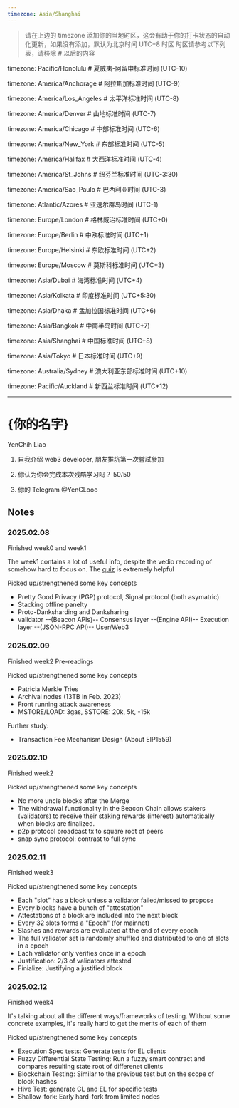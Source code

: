 ```yaml
---
timezone: Asia/Shanghai
---
```


> 请在上边的 timezone 添加你的当地时区，这会有助于你的打卡状态的自动化更新，如果没有添加，默认为北京时间 UTC+8 时区
> 时区请参考以下列表，请移除 # 以后的内容

timezone: Pacific/Honolulu # 夏威夷-阿留申标准时间 (UTC-10)

timezone: America/Anchorage # 阿拉斯加标准时间 (UTC-9)

timezone: America/Los_Angeles # 太平洋标准时间 (UTC-8)

timezone: America/Denver # 山地标准时间 (UTC-7)

timezone: America/Chicago # 中部标准时间 (UTC-6)

timezone: America/New_York # 东部标准时间 (UTC-5)

timezone: America/Halifax # 大西洋标准时间 (UTC-4)

timezone: America/St_Johns # 纽芬兰标准时间 (UTC-3:30)

timezone: America/Sao_Paulo # 巴西利亚时间 (UTC-3)

timezone: Atlantic/Azores # 亚速尔群岛时间 (UTC-1)

timezone: Europe/London # 格林威治标准时间 (UTC+0)

timezone: Europe/Berlin # 中欧标准时间 (UTC+1)

timezone: Europe/Helsinki # 东欧标准时间 (UTC+2)

timezone: Europe/Moscow # 莫斯科标准时间 (UTC+3)

timezone: Asia/Dubai # 海湾标准时间 (UTC+4)

timezone: Asia/Kolkata # 印度标准时间 (UTC+5:30)

timezone: Asia/Dhaka # 孟加拉国标准时间 (UTC+6)

timezone: Asia/Bangkok # 中南半岛时间 (UTC+7)

timezone: Asia/Shanghai # 中国标准时间 (UTC+8)

timezone: Asia/Tokyo # 日本标准时间 (UTC+9)

timezone: Australia/Sydney # 澳大利亚东部标准时间 (UTC+10)

timezone: Pacific/Auckland # 新西兰标准时间 (UTC+12)

---

# {你的名字}
YenChih Liao
1. 自我介绍
web3 developer, 朋友推坑第一次嘗試參加

2. 你认为你会完成本次残酷学习吗？
50/50

3. 你的 Telegram
@YenCLooo

## Notes

<!-- Content_START -->

### 2025.02.08
Finished week0 and week1

The week1 contains a lot of useful info, despite the vedio recording of somehow hard to focus on. The [quiz](https://ethereum.org/zh/quizzes/) is extremely helpful

Picked up/strengthened some key concepts
- Pretty Good Privacy (PGP) protocol, Signal protocol (both asymatric)
- Stacking offline panelty
- Proto-Danksharding and Danksharing
- validator --(Beacon APIs)-- Consensus layer --(Engine API)-- Execution layer --(JSON-RPC API)-- User/Web3

### 2025.02.09
Finished week2 Pre-readings

Picked up/strengthened some key concepts
- Patricia Merkle Tries
- Archival nodes (13TB in Feb. 2023)
- Front running attack awareness
- MSTORE/LOAD: 3gas, SSTORE: 20k, 5k, -15k

Further study:
- Transaction Fee Mechanism Design (About EIP1559)

### 2025.02.10
Finished week2

Picked up/strengthened some key concepts
- No more uncle blocks after the Merge
- The withdrawal functionality in the Beacon Chain allows stakers (validators) to receive their staking rewards (interest) automatically when blocks are finalized.
- p2p protocol broadcast tx to square root of peers
- snap sync protocol: contrast to full sync

### 2025.02.11
Finished week3

Picked up/strengthened some key concepts
- Each "slot" has a block unless a validator failed/missed to propose
- Every blocks have a bunch of "attestation"
- Attestations of a block are included into the next block
- Every 32 slots forms a "Epoch" (for mainnet)
- Slashes and rewards are evaluated at the end of every epoch
- The full validator set is randomly shuffled and distributed to one of slots in a epoch
- Each validator only verifies once in a epoch
- Justification: 2/3 of validators attested
- Finialize: Justifying a justified block

### 2025.02.12
Finished week4

It's talking about all the different ways/frameworks of testing. Without some concrete examples, it's really hard to get the merits of each of them

Picked up/strengthened some key concepts
- Execution Spec tests: Generate tests for EL clients
- Fuzzy Differential State Testing: Run a fuzzy smart contract and compares resulting state root of differenet clients
- Blockchain Testing: Similar to the previous test but on the scope of block hashes
- Hive Test: generate CL and EL for specific tests
- Shallow-fork: Early hard-fork from limited nodes

<!-- Content_END -->
